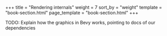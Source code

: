 +++
title = "Rendering internals"
weight = 7
sort_by = "weight"
template = "book-section.html"
page_template = "book-section.html"
+++

TODO: Explain how the graphics in Bevy works, pointing to docs of our dependencies
